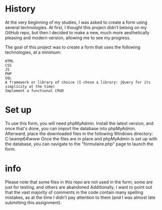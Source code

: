 # History
At the very beginning of my studies, I was asked to create a form using several technologies. At first, I thought this project didn’t belong on my GitHub repo, but then I decided to make a new, much more aesthetically pleasing and modern version, allowing me to see my progress.

The goal of this project was to create a form that uses the following technologies, at a minimum:

    HTML
    CSS
    JS
    PHP
    SQL
    A framework or library of choice (I chose a library: jQuery for its simplicity at the time)
    Implement a functional CRUD
# Set up

To use this form, you will need phpMyAdmin. Install the latest version, and once that's done, you can import the database into phpMyAdmin.
Afterward, place the downloaded files in the following Windows directory: C:\wamp64\www
Once the files are in place and phpMyAdmin is set up with the database, you can navigate to the "formulaire.php" page to launch the form.


# info

Please note that some files in this repo are not used in the form; some are just for testing, and others are abandoned
Additionally, I want to point out that the vast majority of comments in the code contain many spelling mistakes, as at the time I didn’t pay attention to them (and I was almost late submitting this assignment).
